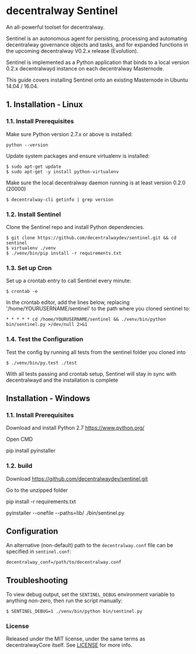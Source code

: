 # decentralway Sentinel

An all-powerful toolset for decentralway.

Sentinel is an autonomous agent for persisting, processing and automating decentralway governance objects and tasks, and for expanded functions in the upcoming decentralway V0.2.x release (Evolution).

Sentinel is implemented as a Python application that binds to a local version 0.2.x decentralwayd instance on each decentralway Masternode.

This guide covers installing Sentinel onto an existing Masternode in Ubuntu 14.04 / 16.04.

## 1. Installation - Linux

### 1.1. Install Prerequisites

Make sure Python version 2.7.x or above is installed:

    python --version

Update system packages and ensure virtualenv is installed:

    $ sudo apt-get update
    $ sudo apt-get -y install python-virtualenv

Make sure the local decentralway daemon running is at least version 0.2.0 (20000)

    $ decentralway-cli getinfo | grep version

### 1.2. Install Sentinel

Clone the Sentinel repo and install Python dependencies.

    $ git clone https://github.com/decentralwaydev/sentinel.git && cd sentinel
    $ virtualenv ./venv
    $ ./venv/bin/pip install -r requirements.txt

### 1.3. Set up Cron

Set up a crontab entry to call Sentinel every minute:

    $ crontab -e

In the crontab editor, add the lines below, replacing '/home/YOURUSERNAME/sentinel' to the path where you cloned sentinel to:

    * * * * * cd /home/YOURUSERNAME/sentinel && ./venv/bin/python bin/sentinel.py >/dev/null 2>&1

### 1.4. Test the Configuration

Test the config by running all tests from the sentinel folder you cloned into

    $ ./venv/bin/py.test ./test

With all tests passing and crontab setup, Sentinel will stay in sync with decentralwayd and the installation is complete

## Installation - Windows

### 1.1. Install Prerequisites

Download and install Python 2.7 https://www.python.org/

Open CMD

pip install pyinstaller

### 1.2. build

Download https://github.com/decentralwaydev/sentinel.git

Go to the unzipped folder

pip install -r requirements.txt

pyinstaller --onefile --paths=lib/ ./bin/sentinel.py

## Configuration

An alternative (non-default) path to the `decentralway.conf` file can be specified in `sentinel.conf`:

    decentralway_conf=/path/to/decentralway.conf

## Troubleshooting

To view debug output, set the `SENTINEL_DEBUG` environment variable to anything non-zero, then run the script manually:

    $ SENTINEL_DEBUG=1 ./venv/bin/python bin/sentinel.py

### License

Released under the MIT license, under the same terms as decentralwayCore itself. See [LICENSE](LICENSE) for more info.
